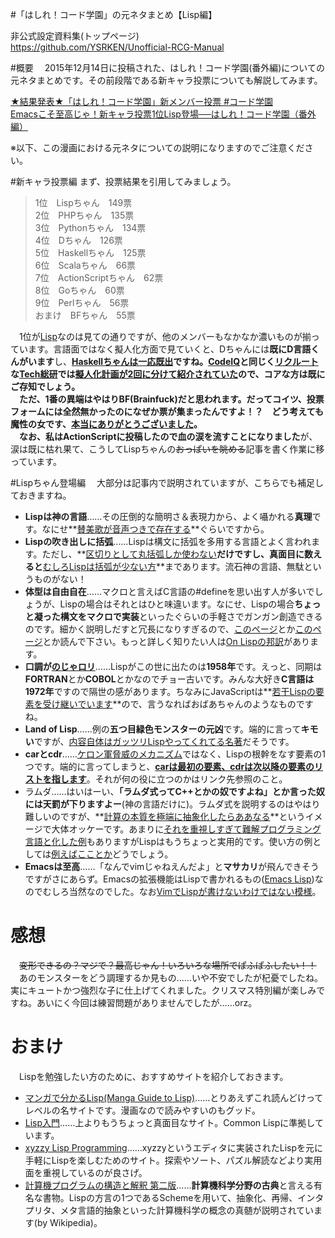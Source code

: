 #「はしれ！コード学園」の元ネタまとめ【Lisp編】

非公式設定資料集(トップページ)  
https://github.com/YSRKEN/Unofficial-RCG-Manual

#概要
　2015年12月14日に投稿された、はしれ！コード学園(番外編)についての元ネタまとめです。その前段階である新キャラ投票についても解説してみます。

[★結果発表★「はしれ！コード学園」新メンバー投票 #コード学園](https://codeiq.jp/magazine/2015/11/33717/)  
[Emacsこそ至高じゃ！新キャラ投票1位Lisp登場──はしれ！コード学園（番外編）](https://codeiq.jp/magazine/2015/12/35252/)

※以下、この漫画における元ネタについての説明になりますのでご注意ください。

#新キャラ投票編
まず、投票結果を引用してみましょう。
> 1位　Lispちゃん　149票  
> 2位　PHPちゃん　135票  
> 3位　Pythonちゃん　134票  
> 4位　Dちゃん　126票  
> 5位　Haskellちゃん　125票  
> 6位　Scalaちゃん　66票  
> 7位　ActionScriptちゃん　62票  
> 8位　Goちゃん　60票  
> 9位　Perlちゃん　56票  
> おまけ　BFちゃん　55票

　1位が[Lisp](http://lambda.bugyo.tk/cdr/mwl/)なのは見ての通りですが、他のメンバーもなかなか濃いものが揃っています。言語面ではなく擬人化方面で見ていくと、Dちゃんには**既にD言語くんがいます**し、**[Haskellちゃんは一応既出](http://chomado.com/work/picture/programming_language-tan/)**ですね。[CodeIQ](https://codeiq.jp/)と同じく[リクルート](http://www.recruit.jp/)な[Tech総研](http://next.rikunabi.com/tech_souken/)では[擬人化計画が2回に分けて紹介されていた](http://next.rikunabi.com/tech_souken/entry/ct_s03600p002477)ので、**コアな方は**既にご存知でしょう。  
　ただ、1番の異端はやはりBF(**Brainfuck**)だと思われます。だってコイツ、投票フォームには全然無かったのになぜか票が集まったんですよ！？　**どう考えても魔性の女です、[本当にありがとうございました](http://dic.nicovideo.jp/a/%E6%9C%AC%E5%BD%93%E3%81%AB%E3%81%82%E3%82%8A%E3%81%8C%E3%81%A8%E3%81%86%E3%81%94%E3%81%96%E3%81%84%E3%81%BE%E3%81%97%E3%81%9F%E3%80%82)**。  
　なお、私はActionScriptに投稿したので**血の涙を流すことになりました**が、涙は既に枯れ果て、こうしてLispちゃんの~~おっぱいを眺める~~記事を書く作業に移っています。

#Lispちゃん登場編
　大部分は記事内で説明されていますが、こちらでも補足しておきますね。  
* **Lispは神の言語**……その圧倒的な簡明さ＆表現力から、よく囁かれる**真理**です。なにせ**[賛美歌が音声つきで存在する](http://www.geekpage.jp/blog/?id=2007/8/20)**ぐらいですから。
* **Lispの吹き出しに括弧**……Lispは構文に括弧を多用する言語とよく言われます。ただし、**[区切りとして丸括弧しか使わない](http://postd.cc/why-lisp/)**だけですし、真面目に数えると**[むしろLispは括弧が少ない方](http://e-arrows.sakura.ne.jp/2010/08/is-lisp-really-has-too-many-parenthesis.html#common-lisp)**まであります。流石神の言語、無駄というものがない！
* **体型は自由自在**……マクロと言えばC言語の#defineを思い出す人が多いでしょうが、Lispの場合はそれとはひと味違います。なにせ、Lispの場合**ちょっと凝った構文をマクロで実装**といったぐらいの手軽さでガンガン創造できるのです。細かく説明しだすと冗長になりすぎるので、[このページ](http://e-arrows.sakura.ne.jp/2009/11/lisp-macro.html)とか[このページ](http://www.shido.info/lisp/macro1.html)とか読んで下さい。もっと詳しく知りたい人は[On Lispの邦訳](http://www.asahi-net.or.jp/~kc7k-nd/onlispjhtml/macros.html)があります。
* **口調が[のじゃロリ](http://dic.nicovideo.jp/a/%E3%81%AE%E3%81%98%E3%82%83%E3%83%AD%E3%83%AA)**……Lispがこの世に出たのは**1958年**です。えっと、同期は**FORTRAN**とか**COBOL**とかなのでチョー古いです。みんな大好き**C言語は1972年**ですので隔世の感があります。ちなみにJavaScriptは**[若干Lispの要素を受け継いでいます](http://qiita.com/derui@github/items/6e8de68cc1b7295de3a6)**ので、言うなればおばあちゃんのようなものですね。
* **Land of Lisp**……例の**五つ目緑色モンスターの元凶**です。端的に言って**キモい**ですが、[内容自体はガッツリLispやってくれてる名著](https://www.oreilly.co.jp/books/9784873115870/)だそうです。
* **carとcdr**……[ケロン軍脅威のメカニズム](http://dic.nicovideo.jp/a/%E3%82%B8%E3%82%AA%E3%83%B3%E8%84%85%E5%A8%81%E3%81%AE%E3%83%A1%E3%82%AB%E3%83%8B%E3%82%BA%E3%83%A0)ではなく、Lispの根幹をなす要素の1つです。端的に言ってしまうと、**[carは最初の要素、cdrは次以降の要素のリストを指します](http://www.math.s.chiba-u.ac.jp/~matsu/lisp/emacs-lisp-intro-jp_8.html)**。それが何の役に立つのかはリンク先参照のこと。
* ラムダ……はいはーい、**「ラムダ式ってC++とかの奴ですよね」とか言った奴には天罰が下りますよー**(神の言語だけに)。ラムダ式を説明するのはやはり難しいのですが、**[計算の本質を極端に抽象化したらああなる](https://ja.wikipedia.org/wiki/%E3%83%A9%E3%83%A0%E3%83%80%E8%A8%88%E7%AE%97)**というイメージで大体オッケーです。あまりに[それを重視しすぎて難解プログラミング言語と化した例](https://ja.wikipedia.org/wiki/Unlambda)もありますがLispはもうちょっと実用的です。使い方の例としては[例えばこことか](http://www.geocities.jp/m_hiroi/xyzzy_lisp/abclisp05.html)どうでしょう。
* **Emacsは至高**……「なんでvimじゃねえんだよ」と**マサカリ**が飛んできそうですがさにあらず。Emacsの拡張機能はLispで書かれるもの([Emacs Lisp](https://ja.wikipedia.org/wiki/Emacs_Lisp))なのでむしろ当然なのでした。なお[VimでLispが書けないわけではない模様](https://sites.google.com/site/shidoinfo/Home/%E9%96%8B%E7%99%BA%E7%92%B0%E5%A2%83/vim)。

# 感想
　~~変形できるの？マジで？最高じゃん！いろいろな場所でぱふぱふしたい！！~~  
　あのモンスターをどう調理するか見もの……いや不安でしたが杞憂でしたね。実にキュートかつ強烈な子に仕上げてくれました。クリスマス特別編が楽しみですね。あいにく今回は練習問題がありませんでしたが……orz。

# おまけ
　Lispを勉強したい方のために、おすすめサイトを紹介しておきます。  
* [マンガで分かるLisp(Manga Guide to Lisp)](http://lambda.bugyo.tk/cdr/mwl/)……とりあえずこれ読んどけってレベルの名サイトです。漫画なので読みやすいのもグッド。
* [Lisp入門](http://wisdom.sakura.ne.jp/programming/lisp/)……上よりもうちょっと真面目なサイト。Common Lispに準拠しています。
* [xyzzy Lisp Programming](http://www.geocities.jp/m_hiroi/xyzzy_lisp.html)……xyzzyというエディタに実装されたLispを元に手軽にLispを楽しむためのサイト。探索やソート、パズル解読などより実用面を重視しているのが良さげ。
* [計算機プログラムの構造と解釈 第二版](http://sicp.iijlab.net/fulltext/)……**計算機科学分野の古典**と言える有名な書物。Lispの方言の1つであるSchemeを用いて、抽象化、再帰、インタプリタ、メタ言語的抽象といった計算機科学の概念の真髄が説明されています(by Wikipedia)。

